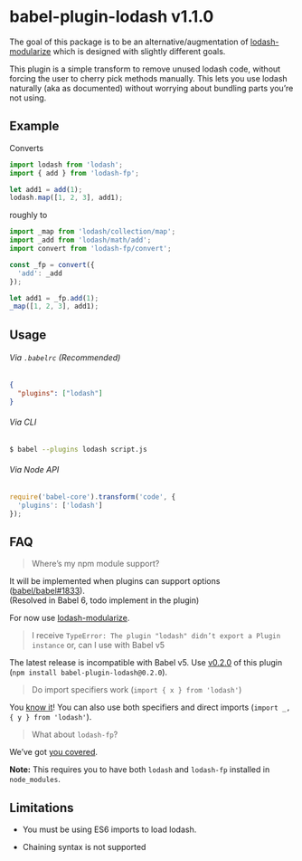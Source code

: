 # babel-plugin-lodash v1.1.0

The goal of this package is to be an alternative/augmentation of [lodash-modularize](https://github.com/megawac/lodash-modularize) which is designed with slightly different goals.

This plugin is a simple transform to remove unused lodash code, without forcing the user to cherry pick methods manually. This lets you use lodash naturally (aka as documented) without worrying about bundling parts you’re not using.

## Example

Converts

```js
import lodash from 'lodash';
import { add } from 'lodash-fp';

let add1 = add(1);
lodash.map([1, 2, 3], add1);
```

roughly to

```js
import _map from 'lodash/collection/map';
import _add from 'lodash/math/add';
import convert from 'lodash-fp/convert';

const _fp = convert({
  'add': _add
});

let add1 = _fp.add(1);
_map([1, 2, 3], add1);
```

## Usage

###### Via `.babelrc` (Recommended)

```json
{
  "plugins": ["lodash"]
}
```

###### Via CLI

```sh
$ babel --plugins lodash script.js
```

###### Via Node API

```js
require('babel-core').transform('code', {
  'plugins': ['lodash']
});
```

## FAQ

> Where’s my npm module support?

It will be implemented when plugins can support options ([babel/babel#1833](https://phabricator.babeljs.io/T1833)).<br>
(Resolved in Babel 6, todo implement in the plugin)

For now use [lodash-modularize](https://github.com/megawac/lodash-modularize).

> I receive `TypeError: The plugin "lodash" didn’t export a Plugin instance`
> or, can I use with Babel v5

The latest release is incompatible with Babel v5. Use [v0.2.0](https://github.com/lodash/babel-plugin-lodash/tree/v0.2.0) of this plugin (`npm install babel-plugin-lodash@0.2.0`).

> Do import specifiers work (`import { x } from 'lodash'`)

You [know it](https://github.com/lodash/babel-plugin-lodash/blob/master/test/fixtures/multi-mix-usage/actual.js)! You can also use both specifiers and direct imports (`import _, { y } from 'lodash'`).

> What about `lodash-fp`?

We’ve got [you covered](https://github.com/lodash/babel-plugin-lodash/pull/3).

**Note:** This requires you to have both `lodash` and `lodash-fp` installed in `node_modules`.

## Limitations

* You must be using ES6 imports to load lodash.

* Chaining syntax is not supported
